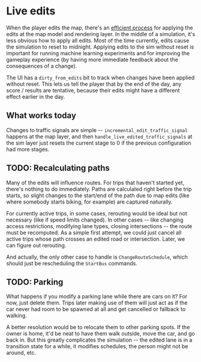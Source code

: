 # Live edits

When the player edits the map, there's an [efficient process](../map/edits.md)
for applying the edits at the map model and rendering layer. In the middle of a
simulation, it's less obvious how to apply all edits. Most of the time
currently, edits cause the simulation to reset to midnight. Applying edits to
the sim without reset is important for running machine learning experiments and
for improving the gameplay experience (by having more immediate feedback about
the consequences of a change).

The UI has a `dirty_from_edits` bit to track when changes have been applied
without reset. This lets us tell the player that by the end of the day, any
score / results are tentative, because their edits might have a different effect
earlier in the day.

## What works today

Changes to traffic signals are simple -- `incremental_edit_traffic_signal`
happens at the map layer, and then `handle_live_edited_traffic_signals` at the
sim layer just resets the current stage to 0 if the previous configuration had
more stages.

## TODO: Recalculating paths

Many of the edits will influence routes. For trips that haven't started yet,
there's nothing to do immediately. Paths are calculated right before the trip
starts, so slight changes to the start/end of the path due to map edits (like
where somebody starts biking, for example) are captured naturally.

For currently active trips, in some cases, rerouting would be ideal but not
necessary (like if speed limits changed). In other cases -- like changing access
restrictions, modifying lane types, closing intersections -- the route must be
recomputed. As a simple first attempt, we could just cancel all active trips
whose path crosses an edited road or intersection. Later, we can figure out
rerouting.

And actually, the only other case to handle is `ChangeRouteSchedule`, which
should just be rescheduling the `StartBus` commands.

## TODO: Parking

What happens if you modify a parking lane while there are cars on it? For now,
just delete them. Trips later making use of them will just act as if the car
never had room to be spawned at all and get cancelled or fallback to walking.

A better resolution would be to relocate them to other parking spots. If the
owner is home, it'd be neat to have them walk outside, move the car, and go back
in. But this greatly complicates the simulation -- the edited lane is in a
transition state for a while, it modifies schedules, the person might not be
around, etc.

